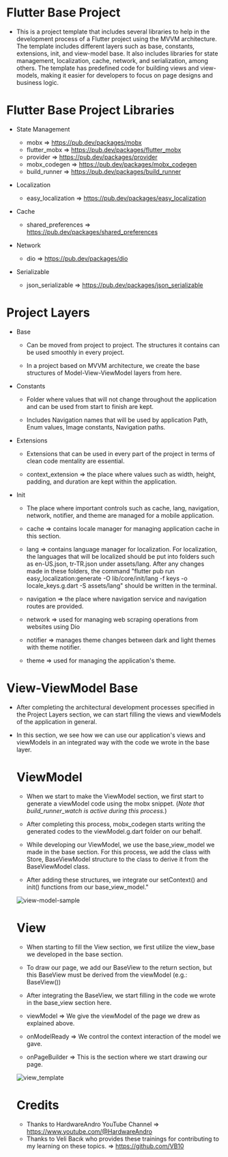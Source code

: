# Flutter Base Project


-  This is a project template that includes several libraries to help in the development process of a Flutter project using the MVVM architecture. The template includes different layers such as base, constants, extensions, init, and view-model base. It also includes libraries for state management, localization, cache, network, and serialization, among others. The template has predefined code for building views and view-models, making it easier for developers to focus on page designs and business logic.

# Flutter Base Project Libraries
- State Management
  - mobx => https://pub.dev/packages/mobx
  - flutter_mobx => https://pub.dev/packages/flutter_mobx
  - provider => https://pub.dev/packages/provider
  - mobx_codegen => https://pub.dev/packages/mobx_codegen
  - build_runner => https://pub.dev/packages/build_runner
  
- Localization
  - easy_localization => https://pub.dev/packages/easy_localization 

- Cache
  - shared_preferences => https://pub.dev/packages/shared_preferences

- Network 
  - dio => https://pub.dev/packages/dio

- Serializable
  - json_serializable => https://pub.dev/packages/json_serializable

# Project Layers
- Base 
  - Can be moved from project to project. The structures it contains can be used smoothly in every project.
  
  - In a project based on MVVM architecture, we create the base structures of Model-View-ViewModel layers from here.
 
- Constants 
  - Folder where values that will not change throughout the application and can be used from start to finish are kept.
  
  - Includes Navigation names that will be used by application Path, Enum values, Image constants, Navigation paths.
  
- Extensions
  - Extensions that can be used in every part of the project in terms of clean code mentality are essential.

  - context_extension => the place where values such as width, height, padding, and duration are kept within the application.
  
- Init
  - The place where important controls such as cache, lang, navigation, network, notifier, and theme are managed for a mobile application.
  
  - cache => contains locale manager for managing application cache in this section.
  
  - lang => contains language manager for localization. For localization, the languages that will be localized should be put into folders such as en-US.json, tr-TR.json under assets/lang. After any changes made in these folders, the command "flutter pub run easy_localization:generate -O lib/core/init/lang -f keys -o locale_keys.g.dart -S assets/lang" should be written in the terminal.
  
  - navigation => the place where navigation service and navigation routes are provided.
  
  - network => used for managing web scraping operations from websites using Dio
  
  - notifier =>  manages theme changes between dark and light themes with theme notifier.
  
  - theme => used for managing the application's theme.
  
# View-ViewModel Base  
- After completing the architectural development processes specified in the Project Layers section, we can start filling the views and viewModels of the application in general.
- In this section, we see how we can use our application's views and viewModels in an integrated way with the code we wrote in the base layer.
  
   # ViewModel
     - When we start to make the ViewModel section, we first start to generate a viewModel code using the mobx snippet. (*Note that build_runner_watch is active during this process.*)
     
     - After completing this process, mobx_codegen starts writing the generated codes to the viewModel.g.dart folder on our behalf.
     
     - While developing our ViewModel, we use the base_view_model we made in the base section. For this process, we add the class with Store, BaseViewModel structure to the class to derive it from the BaseViewModel class.
     
     - After adding these structures, we integrate our setContext() and init() functions from our base_view_model."
     
  ![view-model-sample](https://user-images.githubusercontent.com/92018394/218278150-b6426b43-3f7b-4bc6-b82a-15a0da24c718.png)

   
   # View
     - When starting to fill the View section, we first utilize the view_base we developed in the base section.
     - To draw our page, we add our BaseView to the return section, but this BaseView must be derived from the viewModel (e.g.: BaseView<LoginViewModel>())
     - After integrating the BaseView, we start filling in the code we wrote in the base_view section here.
 
     - viewModel => We give the viewModel of the page we drew as explained above.
     - onModelReady => We control the context interaction of the model we gave.
     - onPageBuilder => This is the section where we start drawing our page.
  
  ![view_template](https://user-images.githubusercontent.com/92018394/218277912-a1b5a500-c7c6-4866-b4fe-0c3838792bd6.png )

  # Credits
     - Thanks to HardwareAndro YouTube Channel => https://www.youtube.com/@HardwareAndro
     - Thanks to Veli Bacık who provides these trainings for contributing to my learning on these topics. => https://github.com/VB10
